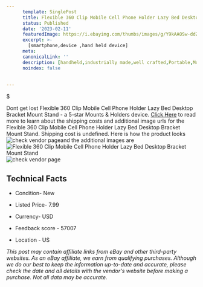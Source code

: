 ```yaml
---
      template: SinglePost
      title: Flexible 360 Clip Mobile Cell Phone Holder Lazy Bed Desktop Bracket Mount Stand
      status: Published
      date: '2023-02-11'
      featuredImage: https://i.ebayimg.com/thumbs/images/g/Y9kAAOSw-ddZckB0/s-l225.jpg
      excerpt: >-
        [smartphone,device ,hand held device]
      meta:
      canonicalLink: ''
      description: [handheld,industrially made,well crafted,Portable,Mobile,Compact,Convenient,Lightweight,Maneuverable,Man-portable,Miniature,Carriable,Hand-held,Light,Holdable,Transportable,Mobile device,Pocket-sized,On-the-go,Wireless,Cordless,Compact size,Convenient size, smartphone,device ,hand held device]
      noindex: false
        
        
---
```

$

Dont get lost  Flexible 360 Clip Mobile Cell Phone Holder Lazy Bed Desktop Bracket Mount Stand - a 5-star Mounts & Holders device. [Click Here](https://www.ebay.com/itm/172789097946?hash=item283b0865da%3Ag%3AY9kAAOSw-ddZckB0&mkevt=1&mkcid=1&mkrid=711-53200-19255-0&campid=%253CePNCampaignId%253E&customid=%253CreferenceId%253E&toolid=10049) to read more to learn about the shipping costs and additional image urls for the Flexible 360 Clip Mobile Cell Phone Holder Lazy Bed Desktop Bracket Mount Stand. Shipping cost is undefined. Here is how the product looks ![check vendor page](https://i.ebayimg.com/thumbs/images/g/Y9kAAOSw-ddZckB0/s-l225.jpg)and the additional images are![Flexible 360 Clip Mobile Cell Phone Holder Lazy Bed Desktop Bracket Mount Stand](https://i.ebayimg.com/images/g/Y9kAAOSw-ddZckB0/s-l500.jpg)![check vendor page](https://origin-galleryplus.ebayimg.com/ws/web/172789097946_2_0_1/225x225.jpg,https://origin-galleryplus.ebayimg.com/ws/web/172789097946_3_0_1/225x225.jpg,https://origin-galleryplus.ebayimg.com/ws/web/172789097946_4_0_1/225x225.jpg,https://origin-galleryplus.ebayimg.com/ws/web/172789097946_5_0_1/225x225.jpg,https://origin-galleryplus.ebayimg.com/ws/web/172789097946_6_0_1/225x225.jpg,https://origin-galleryplus.ebayimg.com/ws/web/172789097946_7_0_1/225x225.jpg,https://origin-galleryplus.ebayimg.com/ws/web/172789097946_8_0_1/225x225.jpg,https://origin-galleryplus.ebayimg.com/ws/web/172789097946_9_0_1/225x225.jpg,https://origin-galleryplus.ebayimg.com/ws/web/172789097946_10_0_1/225x225.jpg,https://origin-galleryplus.ebayimg.com/ws/web/172789097946_11_0_1/225x225.jpg,https://origin-galleryplus.ebayimg.com/ws/web/172789097946_12_0_1/225x225.jpg)



 ## Technical Facts 



     
      

 - Condition- New 


      

 - Listed Price- 7.99 


      

 - Currency- USD 


      

 - Feedback score - 57007 


      

 - Location - US 


      
      

 *_This post may contain affiliate links from eBay and other third-party websites. As an eBay affiliate, we earn from qualifying purchases. Although we do our best to keep the information up-to-date and accurate, please check the date and all details with the vendor's website before making a purchase. Not all data may be accurate._*






